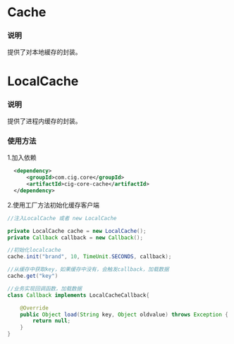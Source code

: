 # Cache

### 说明
提供了对本地緩存的封装。

# LocalCache

### 说明
提供了进程内缓存的封装。

### 使用方法
1.加入依赖

```xml
  <dependency>
      <groupId>com.cig.core</groupId>
      <artifactId>cig-core-cache</artifactId>
  </dependency>
```


2.使用工厂方法初始化缓存客户端

```java
//注入LocalCache 或者 new LocalCache

private LocalCache cache = new LocalCache();
private Callback callback = new Callback();

//初始化localcache
cache.init("brand", 10, TimeUnit.SECONDS, callback);

//从缓存中获取key，如果缓存中没有，会触发callback，加载数据
cache.get("key")

//业务实现回调函数，加载数据
class Callback implements LocalCacheCallback{

    @Override
    public Object load(String key, Object oldvalue) throws Exception {
        return null;
    }
}

```

